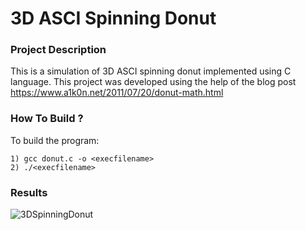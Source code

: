 # 3D ASCI Spinning Donut

### Project Description
This is a simulation of 3D ASCI spinning donut implemented using C language. This project was developed using the help of the blog post https://www.a1k0n.net/2011/07/20/donut-math.html
      
### How To Build ?

To build the program: 

	1) gcc donut.c -o <execfilename>
	2) ./<execfilename>
	
### Results

![3DSpinningDonut](https://user-images.githubusercontent.com/56271967/178088462-cde3b6a2-6159-451e-9d3d-7df5a2519681.gif)
